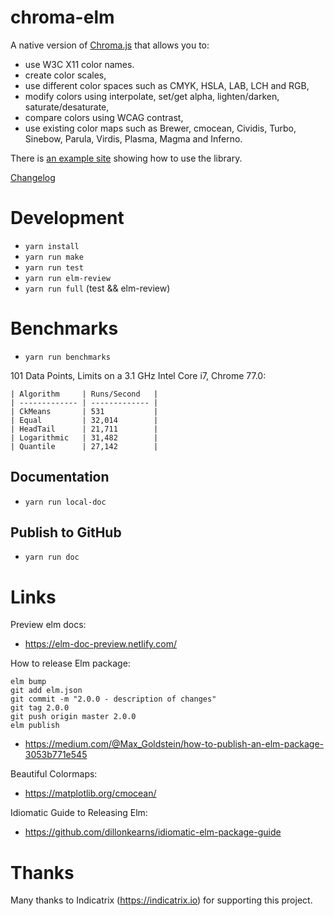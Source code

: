 # chroma-elm
A native version of [Chroma.js](https://gka.github.io/chroma.js) that allows you to:
 * use W3C X11 color names.   
 * create color scales, 
 * use different color spaces such as CMYK, HSLA, LAB, LCH and RGB, 
 * modify colors using interpolate, set/get alpha, lighten/darken, saturate/desaturate,
 * compare colors using WCAG contrast, 
 * use existing color maps such as Brewer, cmocean, Cividis, Turbo, Sinebow, Parula, Virdis, Plasma, Magma and Inferno.

There is [an example site](https://newmana.github.io/chroma-elm/) showing how to use the library.

[Changelog](https://github.com/newmana/chroma-elm/blob/master/CHANGELOG.md)

# Development
- ```yarn install```
- ```yarn run make```
- ```yarn run test```
- ```yarn run elm-review```
- ```yarn run full``` (test && elm-review)

# Benchmarks
- ```yarn run benchmarks```

101 Data Points, Limits on a 3.1 GHz Intel Core i7, Chrome 77.0:

```text
| Algorithm     | Runs/Second   |
| ------------- | ------------- |
| CkMeans       | 531           |
| Equal         | 32,014        |
| HeadTail      | 21,711        |
| Logarithmic   | 31,482        |
| Quantile      | 27,142        |
```

## Documentation
- ```yarn run local-doc```

## Publish to GitHub
- ```yarn run doc```

# Links

Preview elm docs:
- https://elm-doc-preview.netlify.com/

How to release Elm package:
```
elm bump
git add elm.json
git commit -m "2.0.0 - description of changes"
git tag 2.0.0
git push origin master 2.0.0
elm publish
``` 
- https://medium.com/@Max_Goldstein/how-to-publish-an-elm-package-3053b771e545

Beautiful Colormaps:
- https://matplotlib.org/cmocean/

Idiomatic Guide to Releasing Elm:
- https://github.com/dillonkearns/idiomatic-elm-package-guide

# Thanks

Many thanks to Indicatrix (https://indicatrix.io) for supporting this project.